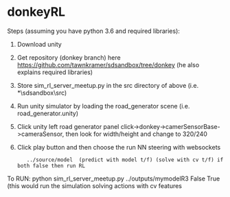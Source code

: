 # donkeyRL
Steps (assuming you have python 3.6 and required libraries):
1. Download unity
2. Get repository (donkey branch) here https://github.com/tawnkramer/sdsandbox/tree/donkey  (he also explains required libraries)
3. Store sim_rl_server_meetup.py in the src directory of above (i.e. *\sdsandbox\src)
4. Run unity simulator by loading the road_generator scene (i.e. road_generator.unity)
5. Click unity left road generator panel click->donkey->camerSensorBase->cameraSensor, then look for width/height and change to 320/240
6. Click play button and then choose the run NN steering with websockets
   
          ../source/model  (predict with model t/f) (solve with cv t/f) if both false then run RL
To RUN: python sim_rl_server_meetup.py ../outputs/mymodelR3 False True     (this would run the simulation solving actions with cv features    

